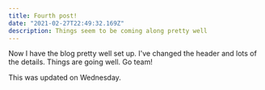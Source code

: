 ```yaml
---
title: Fourth post!
date: "2021-02-27T22:49:32.169Z"
description: Things seem to be coming along pretty well
---
```


Now I have the blog pretty well set up. I've changed the header and lots of the details. Things are going well. Go team! 

This was updated on Wednesday.